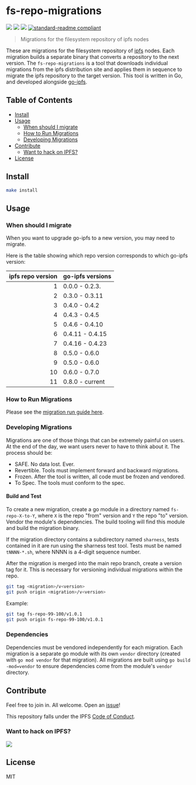 # fs-repo-migrations

[![](https://img.shields.io/badge/made%20by-Protocol%20Labs-blue.svg?style=flat-square)](http://ipn.io)
[![](https://img.shields.io/badge/project-IPFS-blue.svg?style=flat-square)](http://ipfs.io/)
[![](https://img.shields.io/badge/freenode-%23ipfs-blue.svg?style=flat-square)](http://webchat.freenode.net/?channels=%23ipfs)
[![standard-readme compliant](https://img.shields.io/badge/standard--readme-OK-green.svg?style=flat-square)](https://github.com/RichardLitt/standard-readme)

> Migrations for the filesystem repository of ipfs nodes

These are migrations for the filesystem repository of [ipfs](https://github.com/ipfs/ipfs) nodes. Each migration builds a separate binary that converts a repository to the next version.  The `fs-repo-migrations` is a tool that downloads individual migrations from the ipfs distribution site and applies them in sequence to migrate the ipfs repository to the target version.  This tool is written in Go, and developed alongside [go-ipfs](https://github.com/ipfs/go-ipfs).

## Table of Contents

- [Install](#install)
- [Usage](#usage)
  - [When should I migrate](#when-should-i-migrate)
  - [How to Run Migrations](#how-to-run-migrations)
  - [Developing Migrations](#developing-migrations)
- [Contribute](#contribute)
  - [Want to hack on IPFS?](#want-to-hack-on-ipfs)
- [License](#license)

## Install

```sh
make install
```

## Usage

### When should I migrate

When you want to upgrade go-ipfs to a new version, you may need to migrate.

Here is the table showing which repo version corresponds to which go-ipfs version:

| ipfs repo version | go-ipfs versions |
| ----------------: | :--------------- |
|                 1 | 0.0.0 - 0.2.3.   |
|                 2 | 0.3.0 - 0.3.11   |
|                 3 | 0.4.0 - 0.4.2    |
|                 4 | 0.4.3 - 0.4.5    |
|                 5 | 0.4.6 - 0.4.10   |
|                 6 | 0.4.11 - 0.4.15  |
|                 7 | 0.4.16 - 0.4.23  |
|                 8 | 0.5.0 - 0.6.0    |
|                 9 | 0.5.0 - 0.6.0    |
|                10 | 0.6.0 - 0.7.0    |
|                11 | 0.8.0 - current  |

### How to Run Migrations

Please see the [migration run guide here](run.md).

### Developing Migrations

Migrations are one of those things that can be extremely painful on users. At the end of the day, we want users never to have to think about it. The process should be:

- SAFE. No data lost. Ever.
- Revertible. Tools must implement forward and backward migrations.
- Frozen. After the tool is written, all code must be frozen and vendored.
- To Spec. The tools must conform to the spec.

#### Build and Test

To create a new migration, create a go module in a directory named `fs-repo-X-to-Y`, where `X` is the repo "from" version and `Y` the repo "to" version.  Vendor the module's dependencies. The build tooling will find this module and build the migration binary.

If the migration directory contains a subdirectory named `sharness`, tests contained in it are run using the sharness test tool. Tests must be named `tNNNN-*.sh`, where NNNN is a 4-digit sequence number.

After the migration is merged into the main repo branch, create a version tag for it.  This is necessary for versioning individual migrations within the repo.
```sh
git tag <migration>/v<version>
git push origin <migration>/v<version>
```

Example:
```sh
git tag fs-repo-99-100/v1.0.1
git push origin fs-repo-99-100/v1.0.1
```

### Dependencies

Dependencies must be vendored independently for each migration. Each migration is a separate go module with its own `vendor` directory (created with `go mod vendor` for that migration).  All migrations are built using `go build -mod=vendor` to ensure dependencies come from the module's `vendor` directory.

## Contribute

Feel free to join in. All welcome. Open an [issue](https://github.com/ipfs/fs-repo-migrations/issues)!

This repository falls under the IPFS [Code of Conduct](https://github.com/ipfs/community/blob/master/code-of-conduct.md).

### Want to hack on IPFS?

[![](https://cdn.rawgit.com/jbenet/contribute-ipfs-gif/master/img/contribute.gif)](https://github.com/ipfs/community/blob/master/CONTRIBUTING.md)

## License

MIT
